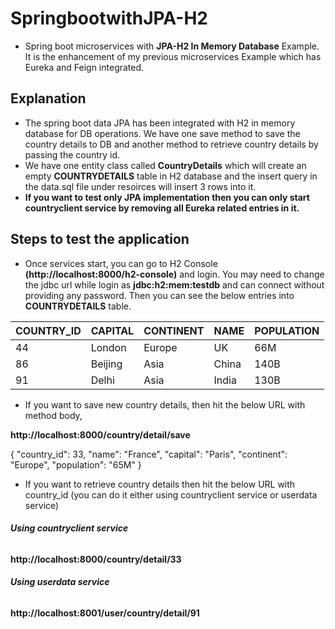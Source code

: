 # SpringbootwithJPA-H2
- Spring boot microservices with **JPA-H2 In Memory Database** Example. It is the enhancement of my previous microservices Example which has Eureka and Feign integrated.

## Explanation
- The spring boot data JPA has been integrated with H2 in memory database for DB operations. We have one save method to save the country details to DB and another method to retrieve country details by passing the country id.
- We have one entity class called **CountryDetails** which will create an empty **COUNTRYDETAILS** table in H2 database and the insert query in the data.sql file under resoirces will insert 3 rows into it. 
- **If you want to test only JPA implementation then you can only start countryclient service by removing all Eureka related entries in it.**

## Steps to test the application
- Once services start, you can go to H2 Console **(http://localhost:8000/h2-console)** and login. You may need to change the jdbc url while login as **jdbc:h2:mem:testdb** and can connect without providing any password. Then you can see the below entries into **COUNTRYDETAILS** table.

| COUNTRY_ID | CAPITAL | CONTINENT | NAME | POPULATION  |
|------------|---------|-----------|------|-------------|
|44 | London |	Europe | UK | 66M |
|86 |	Beijing|	Asia	| China | 140B |
|91 |	Delhi	| Asia | India |	130B |

- If you want to save new country details, then hit the below URL with method body,


 **http://localhost:8000/country/detail/save**


   {
      "country_id": 33,
      "name": "France",
      "capital": "Paris",
      "continent": "Europe",
      "population": "65M"
    }
    
    
- If you want to retrieve country details then hit the below URL with country_id (you can do it either using countryclient service or userdata service)


 ###### ***Using countryclient service***


**http://localhost:8000/country/detail/33**

###### ***Using userdata service***


**http://localhost:8001/user/country/detail/91**
